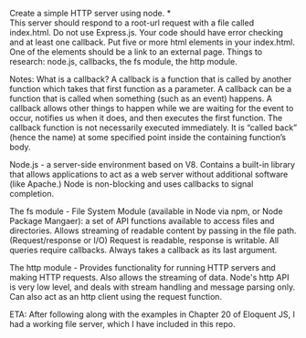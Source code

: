 Create a simple HTTP server using node. *  
This server should respond to a root-url request with a file called index.html. 
Do not use Express.js. Your code should have error checking and at least one callback. 
Put five or more html elements in your index.html. 
One of the elements should be a link to an external page. 
Things to research: node.js, callbacks, the fs module, the http module.

Notes: What is a callback?
A callback is a function that is called by another function which takes that first function as a parameter.
A callback can be a function that is called when something (such as an event) happens.
A callback allows other things to happen while we are waiting for the event to occur, 
notifies us when it does, and then executes the first function.
The callback function is not necessarily executed immediately. 
It is “called back” (hence the name) at some specified point inside the containing function’s body.

Node.js - a server-side environment based on V8. Contains a built-in library that allows applications to act
as a web server without additional software (like Apache.) Node is non-blocking and uses callbacks to signal completion.

The fs module - File System Module (available in Node via npm, or Node Package Mangaer): 
a set of API functions available to access files and directories.
Allows streaming of readable content by passing in the file path. (Request/response or I/O)
Request is readable, response is writable.
All queries require callbacks.
Always takes a callback as its last argument.

The http module - Provides functionality for running HTTP servers and making HTTP requests.
Also allows the streaming of data. 
Node's http API is very low level, and deals with stream handling and message parsing only.
Can also act as an http client using the request function.

ETA: After following along with the examples in Chapter 20 of Eloquent JS, I had a working file server, which I have included
in this repo.

